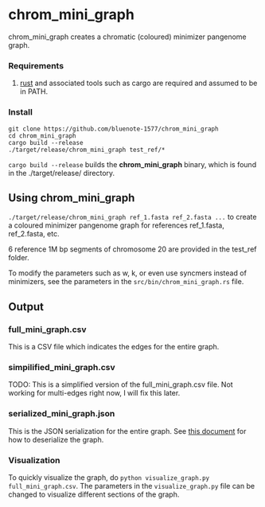 # chrom_mini_graph 

chrom_mini_graph creates a chromatic (coloured) minimizer pangenome graph. 

### Requirements 

1. [rust](https://www.rust-lang.org/tools/install) and associated tools such as cargo are required and assumed to be in PATH.

### Install

```
git clone https://github.com/bluenote-1577/chrom_mini_graph
cd chrom_mini_graph
cargo build --release
./target/release/chrom_mini_graph test_ref/*
```

`cargo build --release` builds the **chrom_mini_graph** binary, which is found in the ./target/release/ directory. 

## Using chrom_mini_graph

`./target/release/chrom_mini_graph ref_1.fasta ref_2.fasta ...` to create a coloured minimizer pangenome graph for references ref_1.fasta, ref_2.fasta, etc. 

6 reference 1M bp segments of chromosome 20 are provided in the test_ref folder. 

To modify the parameters such as w, k, or even use syncmers instead of minimizers, see the parameters in the `src/bin/chrom_mini_graph.rs` file.

## Output

### full_mini_graph.csv 

This is a CSV file which indicates the edges for the entire graph. 

### simpilified_mini_graph.csv

TODO: This is a simplified version of the full_mini_graph.csv file. Not working for multi-edges right now, I will fix this later. 

### serialized_mini_graph.json

This is the JSON serialization for the entire graph. See [this document](https://docs.google.com/document/d/1oRHjPgP-Bh9UkySCduWIl5yCpfiLVEoSnRdzdx4a7-Y/edit?usp=sharing) for how to deserialize the graph.

### Visualization

To quickly visualize the graph, do `python visualize_graph.py full_mini_graph.csv`. The parameters in the `visualize_graph.py` file can be changed to visualize different sections of the graph.
